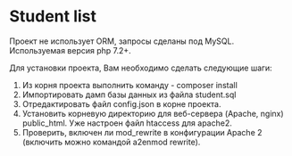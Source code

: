 <h1>Student list</h1>
<p>Проект не использует ORM, запросы сделаны под MySQL. Используемая версия php 7.2+.</p>
<p>Для установки проекта, Вам необходимо сделать следующие шаги:</p>
<ol>
<li>Из корня проекта выполнить команду - composer install</li>
<li>Импортировать дамп базы данных из файла student.sql</li>
<li>Отредактировать файл config.json в корне проекта.</li>
<li>Установить корневую директорию для веб-сервера (Apache, nginx) public_html. Уже настроен файл htaccess для apache2.</li>
<li>Проверить, включен ли mod_rewrite в конфигурации Apache 2 (включить можно командой a2enmod rewrite).</li>
</ol>
